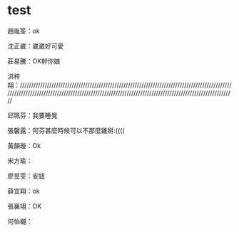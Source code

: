 # test

趙胤筌：ok

沈正崴：崴崴好可愛 

莊易騰：OK幹你娘

洪梓翔：///////////////////////////////////////////////////////////////////////////////////////////////////////////////////////////////////////////////////////////////////////////////////////////////////

邱珮芬：我要睡覺

張馨露：阿芬甚麼時候可以不那麼雞掰:((((

黃韻璇：Ok

宋方瑜：

廖昱雯：安妞

薛宜翔：ok

張襄翊：OK

何怡樾：